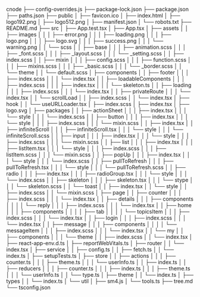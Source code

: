 cnode
├── config-overrides.js
├── package-lock.json
├── package.json
├── paths.json
├── public
│   ├── favicon.ico
│   ├── index.html
│   ├── logo192.png
│   ├── logo512.png
│   ├── manifest.json
│   └── robots.txt
├── README.md
├── src
│   ├── App.test.tsx
│   ├── App.tsx
│   ├── assets
│   │   ├── images
│   │   │   ├── error.png
│   │   │   ├── loading.png
│   │   │   ├── logo.png
│   │   │   ├── logo.svg
│   │   │   ├── success.png
│   │   │   └── warning.png
│   │   └── scss
│   │       ├── base
│   │       │   ├── animation.scss
│   │       │   ├── _font.scss
│   │       │   ├── _layout.scss
│   │       │   └── _setting.scss
│   │       ├── index.scss
│   │       ├── mixin
│   │       │   ├── config.scss
│   │       │   ├── function.scss
│   │       │   ├── mixins.scss
│   │       │   ├── _basic.scss
│   │       │   └── _border.scss
│   │       └── theme
│   │           └── default.scss
│   ├── components
│   │   ├── footer
│   │   │   ├── index.scss
│   │   │   └── index.tsx
│   │   ├── loadableComponents
│   │   │   ├── index.scss
│   │   │   ├── index.tsx
│   │   │   └── skeleton.ts
│   │   ├── loading
│   │   │   ├── index.scss
│   │   │   └── index.tsx
│   │   ├── privateRoute
│   │   │   └── index.tsx
│   │   └── scrollLoad
│   │       ├── index.scss
│   │       └── index.tsx
│   ├── hook
│   │   └── useURLLoader.tsx
│   ├── index.scss
│   ├── index.tsx
│   ├── logo.svg
│   ├── packages
│   │   ├── actionSheet
│   │   │   ├── index.tsx
│   │   │   └── style
│   │   │       └── index.scss
│   │   ├── button
│   │   │   ├── index.tsx
│   │   │   └── style
│   │   │       ├── index.scss
│   │   │       └── mixin.scss
│   │   ├── index.tsx
│   │   ├── infiniteScroll
│   │   │   ├── infiniteScroll.tsx
│   │   │   └── style
│   │   │       └── infiniteScroll.scss
│   │   ├── input
│   │   │   ├── index.tsx
│   │   │   └── style
│   │   │       ├── index.scss
│   │   │       └── mixin.scss
│   │   ├── list
│   │   │   ├── index.tsx
│   │   │   ├── listItem.tsx
│   │   │   └── style
│   │   │       ├── index.scss
│   │   │       ├── listItem.scss
│   │   │       └── mixin.scss
│   │   ├── popUp
│   │   │   ├── index.tsx
│   │   │   └── style
│   │   │       └── index.scss
│   │   ├── pullToRefresh
│   │   │   ├── pullToRefresh.tsx
│   │   │   └── style
│   │   │       └── pullToRefresh.scss
│   │   ├── radio
│   │   │   ├── index.tsx
│   │   │   ├── radioGroup.tsx
│   │   │   └── style
│   │   │       └── index.scss
│   │   ├── skeleton
│   │   │   ├── skeleton.tsx
│   │   │   └── stype
│   │   │       └── skeleton.scss
│   │   └── toast
│   │       ├── index.tsx
│   │       └── style
│   │           ├── index.scss
│   │           └── mixin.scss
│   ├── page
│   │   ├── counter
│   │   │   ├── index.scss
│   │   │   └── index.tsx
│   │   ├── details
│   │   │   ├── components
│   │   │   │   └── reply
│   │   │   ├── index.scss
│   │   │   └── index.tsx
│   │   ├── home
│   │   │   ├── components
│   │   │   │   ├── tab
│   │   │   │   └── topicsItem
│   │   │   ├── index.scss
│   │   │   └── index.tsx
│   │   ├── login
│   │   │   ├── index.scss
│   │   │   └── index.tsx
│   │   ├── message
│   │   │   ├── components
│   │   │   │   └── messageItem
│   │   │   ├── index.scss
│   │   │   └── index.tsx
│   │   └── my
│   │       ├── components
│   │       │   └── theme
│   │       ├── index.scss
│   │       └── index.tsx
│   ├── react-app-env.d.ts
│   ├── reportWebVitals.ts
│   ├── router
│   │   └── index.tsx
│   ├── service
│   │   ├── config.ts
│   │   ├── fetch.ts
│   │   └── index.ts
│   ├── setupTests.ts
│   ├── store
│   │   ├── actions
│   │   │   ├── counter.ts
│   │   │   ├── theme.ts
│   │   │   └── userInfo.ts
│   │   ├── index.ts
│   │   ├── reducers
│   │   │   ├── counter.ts
│   │   │   ├── index.ts
│   │   │   ├── theme.ts
│   │   │   └── userInfo.ts
│   │   └── type.ts
│   ├── theme
│   │   └── index.ts
│   ├── types
│   │   └── index.ts
│   └── util
│       ├── sm4.js
│       └── tools.ts
├── tree.md
└── tsconfig.json
